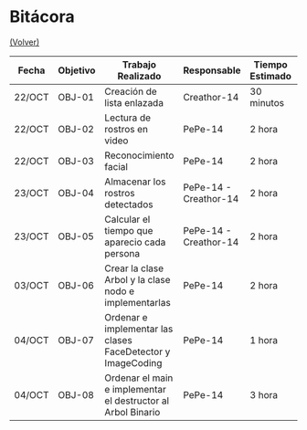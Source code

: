 # Bitácora

[(Volver)](../README.md)

| Fecha  | Objetivo  | Trabajo Realizado | Responsable | Tiempo Estimado | Tiempo Real |
|--------|-----------|-------------------|-------------|-----------------|-------------|
| 22/OCT | OBJ-01    | Creación de lista enlazada | Creathor-14     | 30 minutos    | 1 hora |
| 22/OCT | OBJ-02    | Lectura de rostros en video  | PePe-14 |  2 hora | 2 hora  |
| 22/OCT | OBJ-03 | Reconocimiento facial | PePe-14  | 2 hora | ........ |
| 23/OCT | OBJ-04 | Almacenar los rostros detectados | PePe-14 - Creathor-14  | 2 hora | 5+ horas |
| 23/OCT | OBJ-05 | Calcular el tiempo que aparecio cada persona | PePe-14 - Creathor-14  | 2 hora | ........ |
| 03/OCT | OBJ-06 | Crear la clase Arbol y la clase nodo e implementarlas| PePe-14 | 2 hora | 3 horas |
| 04/OCT | OBJ-07 | Ordenar e implementar las clases FaceDetector y ImageCoding | PePe-14 | 1 hora | 2 horas |
| 04/OCT | OBJ-08 | Ordenar el main e implementar el destructor al Arbol Binario | PePe-14 | 3 hora | 5 horas |

